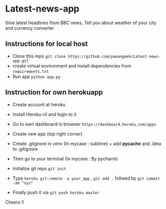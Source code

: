 # Latest-news-app
Give latest headlines from BBC news, Tell you about weather of your city and currency converter

## Instructions for local host
* Clone this repo `git clone https://github.com/pawangeek/Latest-news-app.git`
* create virtual environment and install dependencies from `requirements.txt`
* Run app `python app.py`

## Instruction for own herokuapp
* Create account at heroku
* Install Heroku cli and login to it 
* Go to own dashboard in browser `https://dashboard.heroku.com/apps`
* Create new app (top right corner)<p>

* Create .gitgnore in venv (In mycase : sublime) + add __pycache__ and .idea to .gitignore
* Then go to your terminal (In mycase : By pycharm)<p>

* Initialize git repo `git init`
* Type `heroku git:remote -a your_app` , `git add .` follwed by `git commit -am "xyz"`
* Finally push it via `git push heroku master`

Cheers !!
